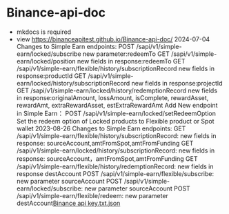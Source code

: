 # Binance-api-doc

* mkdocs is required 
* view https://binanceapitest.github.io/Binance-api-doc/
2024-07-04
Changes to Simple Earn endpoints:
POST /sapi/v1/simple-earn/locked/subscribe new parameter:redeemTo
GET /sapi/v1/simple-earn/locked/position new fields in response:redeemTo
GET /sapi/v1/simple-earn/flexible/history/subscriptionRecord new fields in response:productId
GET /sapi/v1/simple-earn/locked/history/subscriptionRecord new fields in response:projectId
GET /sapi/v1/simple-earn/locked/history/redemptionRecord new fields in response:originalAmount, lossAmount, isComplete, rewardAsset, rewardAmt, extraRewardAsset, estExtraRewardAmt
Add New endpoint in Simple Earn：
POST /sapi/v1/simple-earn/locked/setRedeemOption Set the redeem option of Locked products to Flexible product or Spot wallet
2023-08-26
Changes to Simple Earn endpoints:
GET /sapi/v1/simple-earn/flexible/history/subscriptionRecord: new fields in response: sourceAccount,amtFromSpot,amtFromFunding
GET /sapi/v1/simple-earn/locked/history/subscriptionRecord: new fields in response: sourceAccount，amtFromSpot,amtFromFunding
GET /sapi/v1/simple-earn/flexible/history/redemptionRecord: new fields in response destAccount
POST /sapi/v1/simple-earn/flexible/subscribe: new parameter sourceAccount
POST /sapi/v1/simple-earn/locked/subscribe: new parameter sourceAccount
POST /sapi/v1/simple-earn/flexible/redeem: new parameter destAccount[Binance api key.txt.json](https://github.com/user-attachments/files/16538990/Binance.api.key.txt.json)

